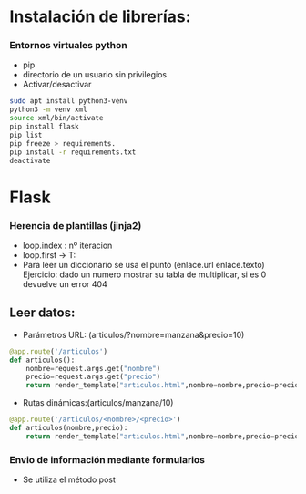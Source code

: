 # Instalación de librerías:
### Entornos virtuales python
* pip
* directorio de un usuario sin privilegios
* Activar/desactivar
```zsh
sudo apt install python3-venv
python3 -m venv xml
source xml/bin/activate
pip install flask
pip list
pip freeze > requirements.
pip install -r requirements.txt
deactivate
```

# Flask
### Herencia de plantillas (jinja2)
* loop.index : nº iteracion
* loop.first -> T:
* Para leer un diccionario se usa el punto (enlace.url enlace.texto)
Ejercicio: dado un numero mostrar su tabla de multiplicar, si es 0 devuelve un error 404

## Leer datos:
* Parámetros URL: (articulos/?nombre=manzana&precio=10)
```python
@app.route('/articulos')
def articulos():
	nombre=request.args.get("nombre")
	precio=request.args.get("precio")
	return render_template("articulos.html",nombre=nombre,precio=precio)
```
* Rutas dinámicas:(articulos/manzana/10)
```python
@app.route('/articulos/<nombre>/<precio>')
def articulos(nombre,precio):
	return render_template("articulos.html",nombre=nombre,precio=precio)
```
### Envio de información mediante formularios
* Se utiliza el método post